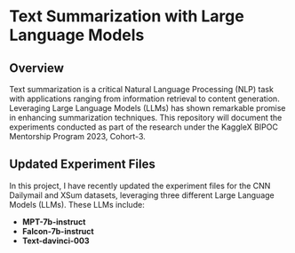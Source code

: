 # Text Summarization with Large Language Models

## Overview

Text summarization is a critical Natural Language Processing (NLP) task with applications ranging from information retrieval to content generation. Leveraging Large Language Models (LLMs) has shown remarkable promise in enhancing summarization techniques. This repository will document the experiments conducted as part of the research under the KaggleX BIPOC Mentorship Program 2023, Cohort-3.

## Updated Experiment Files

In this project, I have recently updated the experiment files for the CNN Dailymail and XSum datasets, leveraging three different Large Language Models (LLMs). These LLMs include:

- **MPT-7b-instruct**
- **Falcon-7b-instruct**
- **Text-davinci-003**
